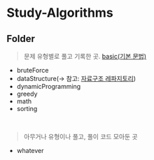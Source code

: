 # Study-Algorithms

## Folder

> 문제 유형별로 풀고 기록한 곳.
<a href="https://github.com/1Dohyeon/Study-Algorithms/tree/main/basic">basic(기본 문법)</a>
- bruteForce
- dataStructure(-> 참고: <a href="https://github.com/1Dohyeon/Study-DataStructure">자료구조 레파지토리</a>)
- dynamicProgramming
- greedy
- math
- sorting
<br>

> 아무거나 유형이나 풀고, 풀이 코드 모아둔 곳
- whatever
<br>